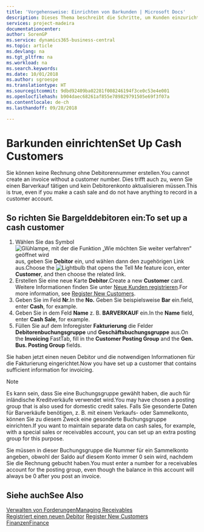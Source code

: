 ```yaml
---
title: 'Vorgehensweise: Einrichten von Barkunden | Microsoft Docs'
description: Dieses Thema beschreibt die Schritte, um Kunden einzurichten, der in bar bezahlt.
services: project-madeira
documentationcenter: 
author: SorenGP
ms.service: dynamics365-business-central
ms.topic: article
ms.devlang: na
ms.tgt_pltfrm: na
ms.workload: na
ms.search.keywords: 
ms.date: 10/01/2018
ms.author: sgroespe
ms.translationtype: HT
ms.sourcegitcommit: 9dbd92409ba02281f008246194f3ce0c53e4e001
ms.openlocfilehash: b904daec68261af855e789829791505e69f3f07a
ms.contentlocale: de-ch
ms.lasthandoff: 09/28/2018

---
```

# <a name="set-up-cash-customers"></a><span data-ttu-id="03cea-103">Barkunden einrichten</span><span class="sxs-lookup"><span data-stu-id="03cea-103">Set Up Cash Customers</span></span>
<span data-ttu-id="03cea-104">Sie können keine Rechnung ohne Debitorennummer erstellen.</span><span class="sxs-lookup"><span data-stu-id="03cea-104">You cannot create an invoice without a customer number.</span></span> <span data-ttu-id="03cea-105">Dies trifft auch zu, wenn Sie einen Barverkauf tätigen und kein Debitorenkonto aktualisieren müssen.</span><span class="sxs-lookup"><span data-stu-id="03cea-105">This is true, even if you make a cash sale and do not have anything to record in a customer account.</span></span>  

## <a name="to-set-up-a-cash-customer"></a><span data-ttu-id="03cea-106">So richten Sie Bargelddebitoren ein:</span><span class="sxs-lookup"><span data-stu-id="03cea-106">To set up a cash customer</span></span>  
1.  <span data-ttu-id="03cea-107">Wählen Sie das Symbol ![Glühlampe, mit der die Funktion „Wie möchten Sie weiter verfahren“ geöffnet wird](media/ui-search/search_small.png "Wie möchten Sie weiter verfahren?") aus, geben Sie **Debitor** ein, und wählen dann den zugehörigen Link aus.</span><span class="sxs-lookup"><span data-stu-id="03cea-107">Choose the ![Lightbulb that opens the Tell Me feature](media/ui-search/search_small.png "Tell me what you want to do") icon, enter **Customer**, and then choose the related link.</span></span>  
2.  <span data-ttu-id="03cea-108">Erstellen Sie eine neue Karte **Debitor**.</span><span class="sxs-lookup"><span data-stu-id="03cea-108">Create a new **Customer** card.</span></span> <span data-ttu-id="03cea-109">Weitere Informationen finden Sie unter [Neue Kunden registrieren](sales-how-register-new-customers.md).</span><span class="sxs-lookup"><span data-stu-id="03cea-109">For more information, see [Register New Customers](sales-how-register-new-customers.md).</span></span>
3.  <span data-ttu-id="03cea-110">Geben Sie im Feld **Nr.**</span><span class="sxs-lookup"><span data-stu-id="03cea-110">In the **No.**</span></span> <span data-ttu-id="03cea-111">Geben Sie beispielsweise **Bar** ein.</span><span class="sxs-lookup"><span data-stu-id="03cea-111">field, enter **Cash**, for example.</span></span>  
4.  <span data-ttu-id="03cea-112">Geben Sie in dem Feld **Name** z. B. **BARVERKAUF** ein.</span><span class="sxs-lookup"><span data-stu-id="03cea-112">In the **Name** field, enter **Cash Sale**, for example.</span></span>  
5.  <span data-ttu-id="03cea-113">Füllen Sie auf dem Inforegister **Fakturierung** die Felder **Debitorenbuchungsgruppe** und **Geschäftsbuchungsgruppe** aus.</span><span class="sxs-lookup"><span data-stu-id="03cea-113">On the **Invoicing** FastTab, fill in the **Customer Posting Group** and the **Gen. Bus. Posting Group** fields.</span></span>  

 <span data-ttu-id="03cea-114">Sie haben jetzt einen neuen Debitor und die notwendigen Informationen für die Fakturierung eingerichtet.</span><span class="sxs-lookup"><span data-stu-id="03cea-114">Now you have set up a customer that contains sufficient information for invoicing.</span></span>  

> [!NOTE]  
>  <span data-ttu-id="03cea-115">Es kann sein, dass Sie eine Buchungsgruppe gewählt haben, die auch für inländische Kreditverkäufe verwendet wird.</span><span class="sxs-lookup"><span data-stu-id="03cea-115">You may have chosen a posting group that is also used for domestic credit sales.</span></span> <span data-ttu-id="03cea-116">Falls Sie gesonderte Daten für Barverkäufe benötigen, z. B. mit einem Verkaufs- oder Sammelkonto, können Sie zu diesem Zweck eine gesonderte Buchungsgruppe einrichten.</span><span class="sxs-lookup"><span data-stu-id="03cea-116">If you want to maintain separate data on cash sales, for example, with a special sales or receivables account, you can set up an extra posting group for this purpose.</span></span>  
>   
>  <span data-ttu-id="03cea-117">Sie müssen in dieser Buchungsgruppe die Nummer für ein Sammelkonto angeben, obwohl der Saldo auf diesem Konto immer 0 sein wird, nachdem Sie die Rechnung gebucht haben.</span><span class="sxs-lookup"><span data-stu-id="03cea-117">You must enter a number for a receivables account for the posting group, even though the balance in this account will always be 0 after you post an invoice.</span></span>  

## <a name="see-also"></a><span data-ttu-id="03cea-118">Siehe auch</span><span class="sxs-lookup"><span data-stu-id="03cea-118">See Also</span></span>
[<span data-ttu-id="03cea-119">Verwalten von Forderungen</span><span class="sxs-lookup"><span data-stu-id="03cea-119">Managing Receivables</span></span>](receivables-manage-receivables.md)  
<span data-ttu-id="03cea-120">[Registriert einen neuen Debitor](sales-how-register-new-customers.md)  </span><span class="sxs-lookup"><span data-stu-id="03cea-120">[Register New Customers](sales-how-register-new-customers.md)  </span></span>  
[<span data-ttu-id="03cea-121">Finanzen</span><span class="sxs-lookup"><span data-stu-id="03cea-121">Finance</span></span>](finance.md)  


